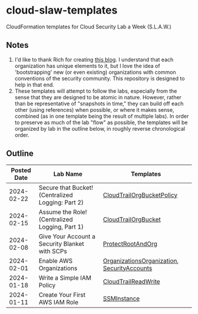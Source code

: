 # cloud-slaw-templates

CloudFormation templates for Cloud Security Lab a Week (S.L.A.W.)

## Notes

1. I'd like to thank Rich for creating [this blog](https://slaw.securosis.com/). I understand that each organization
has unique elements to it, but I love the idea of 'bootstrapping' new (or even existing)
organizations with common conventions of the security community. This repository is
designed to help in that end.
2. These templates will attempt to follow the labs, especially from the sense that they
are designed to be atomic in nature. However, rather than be representative of
"snapshots in time," they can build off each other (using references) when possible, or
where it makes sense, combined (as in one template being the result of multiple labs).
In order to preserve as much of the lab "flow" as possible, the templates will be
organized by lab in the outline below, in roughly reverse chronological order.

## Outline

| Posted Date | Lab Name | Templates |
| --- | --- | --- |
| 2024-02-22 | Secure that Bucket! (Centralized Logging: Part 2) | [CloudTrailOrgBucketPolicy](./templates/CloudTrailOrgBucketPolicy.template) |
| 2024-02-15 | Assume the Role! (Centralized Logging, Part 1) | [CloudTrailOrgBucket](./templates/CloudTrailOrgBucket.template) |
| 2024-02-08 | Give Your Account a Security Blanket with SCPs | [ProtectRootAndOrg](./templates/ProtectRootAndOrg.template) |
| 2024-02-01 | Enable AWS Organizations | [OrganizationsOrganization](./templates/OrganizationsOrganization.template), [SecurityAccounts](./templates/SecurityAccounts.template) |
| 2024-01-18 | Write a Simple IAM Policy | [CloudTrailReadWrite](./templates/CloudTrailReadWrite.template) |
| 2024-01-11 | Create Your First AWS IAM Role | [SSMInstance](./templates/SSMInstance.template) |
